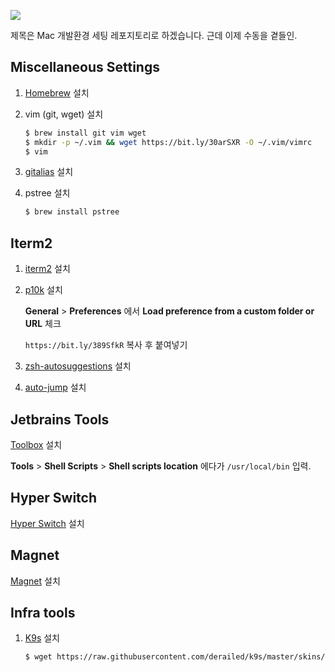 ![](https://camo.githubusercontent.com/513614220bd093281d2c27218e3720003ec0f0528cb7f78dea310981cb637cbc/687474703a2f2f646f7466696c65732e6769746875622e696f2f696d616765732f646f7466696c65732d6c6f676f2e706e67)

제목은 Mac 개발환경 세팅 레포지토리로 하겠습니다. 근데 이제 수동을 곁들인.

## Miscellaneous Settings

1. [Homebrew](https://brew.sh/) 설치

2. vim (git, wget) 설치

   ```bash
   $ brew install git vim wget
   $ mkdir -p ~/.vim && wget https://bit.ly/30arSXR -O ~/.vim/vimrc
   $ vim
   ```

3. [gitalias](https://github.com/GitAlias/gitalias#install) 설치

4. pstree 설치

   ```bash
   $ brew install pstree
   ```

## Iterm2

1. [iterm2](https://iterm2.com/) 설치

2. [p10k](https://github.com/romkatv/powerlevel10k#homebrew) 설치
 
    **General** > **Preferences** 에서 **Load preference from a custom folder or URL** 체크

    `https://bit.ly/389SfkR` 복사 후 붙여넣기

3. [zsh-autosuggestions](https://github.com/zsh-users/zsh-autosuggestions) 설치

4. [auto-jump](https://github.com/wting/autojump#os-x) 설치

## Jetbrains Tools

[Toolbox](https://www.jetbrains.com/ko-kr/toolbox-app/) 설치

**Tools** > **Shell Scripts** > **Shell scripts location** 에다가 `/usr/local/bin` 입력.

## Hyper Switch

[Hyper Switch](https://bahoom.com/hyperswitch) 설치

## Magnet

[Magnet](https://apps.apple.com/kr/app/magnet-%EB%A7%88%EA%B7%B8%EB%84%B7/id441258766?mt=12) 설치

## Infra tools

1. [K9s](https://github.com/derailed/k9s#installation) 설치

   ```bash
   $ wget https://raw.githubusercontent.com/derailed/k9s/master/skins/monokai.yml -O ~/.k9s/skin.yml 
   ```

